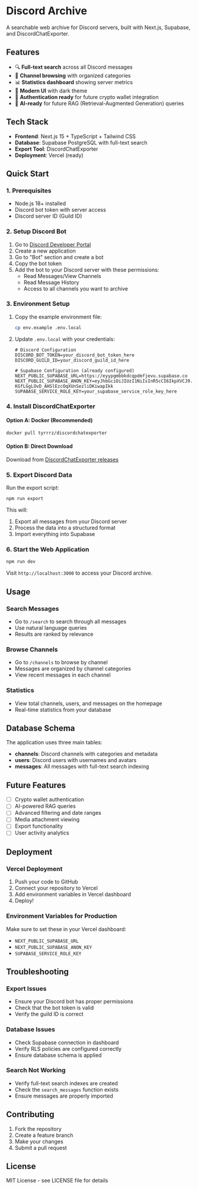 # Discord Archive

A searchable web archive for Discord servers, built with Next.js, Supabase, and DiscordChatExporter.

## Features

- 🔍 **Full-text search** across all Discord messages
- 📁 **Channel browsing** with organized categories
- 📊 **Statistics dashboard** showing server metrics
- 🎨 **Modern UI** with dark theme
- 🔐 **Authentication ready** for future crypto wallet integration
- 🤖 **AI-ready** for future RAG (Retrieval-Augmented Generation) queries

## Tech Stack

- **Frontend**: Next.js 15 + TypeScript + Tailwind CSS
- **Database**: Supabase PostgreSQL with full-text search
- **Export Tool**: DiscordChatExporter
- **Deployment**: Vercel (ready)

## Quick Start

### 1. Prerequisites

- Node.js 18+ installed
- Discord bot token with server access
- Discord server ID (Guild ID)

### 2. Setup Discord Bot

1. Go to [Discord Developer Portal](https://discord.com/developers/applications)
2. Create a new application
3. Go to "Bot" section and create a bot
4. Copy the bot token
5. Add the bot to your Discord server with these permissions:
   - Read Messages/View Channels
   - Read Message History
   - Access to all channels you want to archive

### 3. Environment Setup

1. Copy the example environment file:
   ```bash
   cp env.example .env.local
   ```

2. Update `.env.local` with your credentials:
   ```env
   # Discord Configuration
   DISCORD_BOT_TOKEN=your_discord_bot_token_here
   DISCORD_GUILD_ID=your_discord_guild_id_here
   
   # Supabase Configuration (already configured)
   NEXT_PUBLIC_SUPABASE_URL=https://eyypgmbbkdcqpdmfjevu.supabase.co
   NEXT_PUBLIC_SUPABASE_ANON_KEY=eyJhbGciOiJIUzI1NiIsInR5cCI6IkpXVCJ9.eyJpc3MiOiJzdXBhYmFzZSIsInJlZiI6ImV5eXBnbWJia2RjcXBkbWZqZXZ1Iiwicm9sZSI6ImFub24iLCJpYXQiOjE3NTUxMjk3NzYsImV4cCI6MjA3MDcwNTc3Nn0.PtTZY-KGfLGgLOvD_AHSlEzcOqXUnSezliDKiwapIkk
   SUPABASE_SERVICE_ROLE_KEY=your_supabase_service_role_key_here
   ```

### 4. Install DiscordChatExporter

#### Option A: Docker (Recommended)
```bash
docker pull tyrrrz/discordchatexporter
```

#### Option B: Direct Download
Download from [DiscordChatExporter releases](https://github.com/Tyrrrz/DiscordChatExporter/releases)

### 5. Export Discord Data

Run the export script:
```bash
npm run export
```

This will:
1. Export all messages from your Discord server
2. Process the data into a structured format
3. Import everything into Supabase

### 6. Start the Web Application

```bash
npm run dev
```

Visit `http://localhost:3000` to access your Discord archive.

## Usage

### Search Messages
- Go to `/search` to search through all messages
- Use natural language queries
- Results are ranked by relevance

### Browse Channels
- Go to `/channels` to browse by channel
- Messages are organized by channel categories
- View recent messages in each channel

### Statistics
- View total channels, users, and messages on the homepage
- Real-time statistics from your database

## Database Schema

The application uses three main tables:

- **channels**: Discord channels with categories and metadata
- **users**: Discord users with usernames and avatars
- **messages**: All messages with full-text search indexing

## Future Features

- [ ] Crypto wallet authentication
- [ ] AI-powered RAG queries
- [ ] Advanced filtering and date ranges
- [ ] Media attachment viewing
- [ ] Export functionality
- [ ] User activity analytics

## Deployment

### Vercel Deployment

1. Push your code to GitHub
2. Connect your repository to Vercel
3. Add environment variables in Vercel dashboard
4. Deploy!

### Environment Variables for Production

Make sure to set these in your Vercel dashboard:
- `NEXT_PUBLIC_SUPABASE_URL`
- `NEXT_PUBLIC_SUPABASE_ANON_KEY`
- `SUPABASE_SERVICE_ROLE_KEY`

## Troubleshooting

### Export Issues
- Ensure your Discord bot has proper permissions
- Check that the bot token is valid
- Verify the guild ID is correct

### Database Issues
- Check Supabase connection in dashboard
- Verify RLS policies are configured correctly
- Ensure database schema is applied

### Search Not Working
- Verify full-text search indexes are created
- Check the `search_messages` function exists
- Ensure messages are properly imported

## Contributing

1. Fork the repository
2. Create a feature branch
3. Make your changes
4. Submit a pull request

## License

MIT License - see LICENSE file for details
